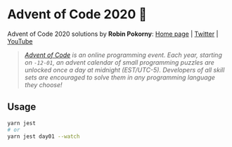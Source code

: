 # Advent of Code 2020 🎄

Advent of Code 2020 solutions by **Robin Pokorny**:
[Home page](https://robinpokorny.com/)
|
[Twitter](https://twitter.com/robinpokorny)
|
[YouTube](https://www.youtube.com/c/robinpokorny)

> _[Advent of Code](http://adventofcode.com) is an online programming event. Each year, starting on `-12-01`, an advent calendar of small programming puzzles are unlocked once a day at midnight (EST/UTC-5). Developers of all skill sets are encouraged to solve them in any programming language they choose!_

## Usage

```sh
yarn jest
# or
yarn jest day01 --watch
```
